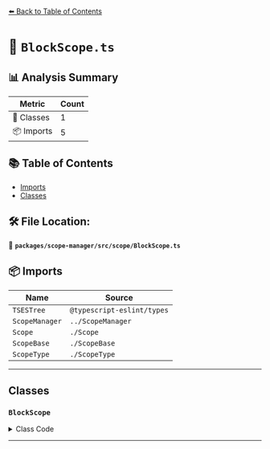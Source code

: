 [⬅️ Back to Table of Contents](../../../../index.md)

# 📄 `BlockScope.ts`

## 📊 Analysis Summary

| Metric | Count |
|--------|-------|
| 🧱 Classes | 1 |
| 📦 Imports | 5 |

## 📚 Table of Contents

- [Imports](#imports)
- [Classes](#classes)

## 🛠️ File Location:
📂 **`packages/scope-manager/src/scope/BlockScope.ts`**

## 📦 Imports

| Name | Source |
|------|--------|
| `TSESTree` | `@typescript-eslint/types` |
| `ScopeManager` | `../ScopeManager` |
| `Scope` | `./Scope` |
| `ScopeBase` | `./ScopeBase` |
| `ScopeType` | `./ScopeType` |


---

## Classes

### `BlockScope`

<details><summary>Class Code</summary>

```ts
export class BlockScope extends ScopeBase<
  ScopeType.block,
  TSESTree.BlockStatement,
  Scope
> {
  constructor(
    scopeManager: ScopeManager,
    upperScope: BlockScope['upper'],
    block: BlockScope['block'],
  ) {
    super(scopeManager, ScopeType.block, upperScope, block, false);
  }
}
```
</details>


---